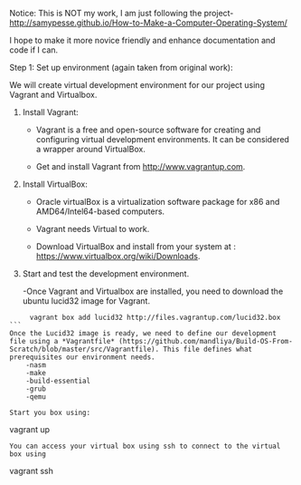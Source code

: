 Notice: This is NOT my work, I am just following the project- http://samypesse.github.io/How-to-Make-a-Computer-Operating-System/

I hope to make it more novice friendly and enhance documentation and code if I can.

Step 1: Set up environment (again taken from original work):

We will create virtual development environment for our project using Vagrant and Virtualbox.   

1. Install Vagrant:
    - Vagrant is a free and open-source software for creating and configuring virtual development environments. It can be considered a wrapper around VirtualBox. 

    - Get and install Vagrant from http://www.vagrantup.com.

2. Install VirtualBox:
    - Oracle virtualBox is a virtualization software package for x86 and AMD64/Intel64-based computers.

    - Vagrant needs Virtual to work. 
    - Download VirtualBox and install from your system at :
      https://www.virtualbox.org/wiki/Downloads.
    
3. Start and test the development environment.

    -Once Vagrant and Virtualbox are installed, you need to download the ubuntu lucid32 image for Vagrant.

```
     vagrant box add lucid32 http://files.vagrantup.com/lucid32.box   ```
Once the Lucid32 image is ready, we need to define our development file using a *Vagrantfile* (https://github.com/mandliya/Build-OS-From-Scratch/blob/master/src/Vagrantfile). This file defines what prerequisites our environment needs.
    -nasm
    -make
    -build-essential
    -grub
    -qemu

Start you box using:
```
vagrant up
```
You can access your virtual box using ssh to connect to the virtual box using 

```
vagrant ssh
```

